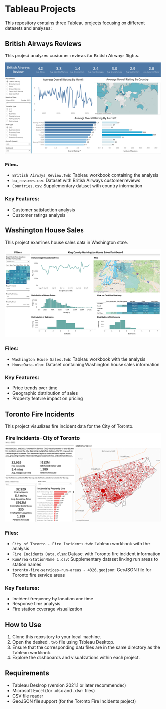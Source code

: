 # Tableau Projects

This repository contains three Tableau projects focusing on different datasets and analyses:

## British Airways Reviews

This project analyzes customer reviews for British Airways flights.

![British Airways Dashboard](Images/British_Airways_Revie_Dashboard.png)

### Files:
- `British Airways Review.twb`: Tableau workbook containing the analysis
- `ba_reviews.csv`: Dataset with British Airways customer reviews
- `Countries.csv`: Supplementary dataset with country information

### Key Features:
- Customer satisfaction analysis
- Customer ratings analysis

## Washington House Sales

This project examines house sales data in Washington state.

![Washington House Sales Dashboard](Images/Washington_House_Sales_Dashboard.png)

### Files:
- `Washington House Sales.twb`: Tableau workbook with the analysis
- `HouseData.xlsx`: Dataset containing Washington house sales information

### Key Features:
- Price trends over time
- Geographic distribution of sales
- Property feature impact on pricing

## Toronto Fire Incidents

This project visualizes fire incident data for the City of Toronto.

![Toronto Fire Incidents Dashboard](Images/Toronto_Fire_Incedents_Dashboard.png)

### Files:
- `City of Toronto - Fire Incidents.twb`: Tableau workbook with the analysis
- `Fire Incidents Data.xlsm`: Dataset with Toronto fire incident information
- `RunArea-StationName 1.csv`: Supplementary dataset linking run areas to station names
- `toronto-fire-services-run-areas - 4326.geojson`: GeoJSON file for Toronto fire service areas

### Key Features:
- Incident frequency by location and time
- Response time analysis
- Fire station coverage visualization

## How to Use

1. Clone this repository to your local machine.
2. Open the desired `.twb` file using Tableau Desktop.
3. Ensure that the corresponding data files are in the same directory as the Tableau workbook.
4. Explore the dashboards and visualizations within each project.

## Requirements

- Tableau Desktop (version 2021.1 or later recommended)
- Microsoft Excel (for .xlsx and .xlsm files)
- CSV file reader
- GeoJSON file support (for the Toronto Fire Incidents project)
